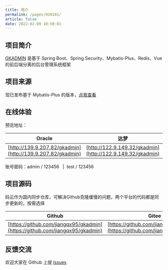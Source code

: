```yaml
---
title: 简介
permalink: /pages/010101/
article: false
date: 2022-02-09 10:50:01
---
```

## 项目简介

[//]: # ([![star]&#40;https://gitee.com/elunez/gkadmin/badge/star.svg?theme=white&#41;]&#40;https://gitee.com/elunez/gkadmin&#41;)

[//]: # ([![GitHub stars]&#40;https://img.shields.io/github/stars/elunez/gkadmin.svg?style=social&label=Stars&#41;]&#40;https://github.com/elunez/gkadmin&#41;)

[//]: # ([![GitHub forks]&#40;https://img.shields.io/github/forks/elunez/gkadmin.svg?style=social&label=Fork&#41;]&#40;https://github.com/elunez/gkadmin&#41;)

[GKADMIN](https://github.com/jiangqx95/gkadmin) 是基于 Spring Boot、Spring Security、Mybatis-Plus、Redis、Vue 的前后端分离的后台管理系统框架

## 项目来源

现已发布基于 Mybatis-Plus 的版本，[点我查看](/pages/010101/#项目源码)

## 在线体验
预览地址：

| Oracle                                                     | 达梦                                                        | mysql                                                                  |
|------------------------------------------------------------|------------------------------------------------------------|------------------------------------------------------------------------|
| [http://139.9.207.82/gkadmin](http://139.9.207.82/gkadmin) | [http://122.9.149.32/gkadmin](http://122.9.149.32/gkadmin) | [http://192.168.1.204:8888/gkadmin](http://192.168.1.204:8888/gkadmin) |


账号密码：admin / 123456 &nbsp;&nbsp;|&nbsp;&nbsp;test / 123456

## 项目源码

码云作为国内同步仓库，可解决Github克隆缓慢的问题，两个平台的代码都是同步更新的，按需选择

|   Github  |   Gitee  |
|--- | --- |
|  [https://github.com/jiangqx95/gkadmin](https://github.com/jiangqx95/gkadmin)   | [https://github.com/jiangqx95/gkadmin](https://github.com/jiangqx95/gkadmin) |

## 反馈交流

欢迎大家在 Github 上提 [Issues](https://github.com/jiangqx95/gkadmin/issues)
<Vssue :title="$title" />
